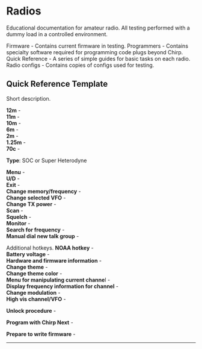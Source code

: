 # Radios
 Educational documentation for amateur radio.  All testing performed with a dummy load in a controlled environment. 
 
 
 
 
 
 
 
 
 
 
 Firmware - Contains current firmware in testing.
 Programmers - Contains specialty software required for programming code plugs beyond Chirp.
 Quick Reference - A series of simple guides for basic tasks on each radio. 
 Radio configs - Contains copies of configs used for testing. 

 
 



## Quick Reference Template

Short description.

**12m** -  
**11m** -  
**10m** -  
**6m** -  
**2m** -  
**1.25m** -  
**70c** -  

**Type**: SOC or Super Heterodyne

**Menu** -  
**U/D** -  
**Exit** -  
**Change memory/frequency** -  
**Change selected VFO** -  
**Change TX power** -  
**Scan** -  
**Squelch** -  
**Monitor** -  
**Search for frequency** -  
**Manual dial new talk group** -  



Additional hotkeys.
**NOAA hotkey** -  
**Battery voltage** -  
**Hardware and firmware information** -  
**Change theme** -  
**Change theme color** -  
**Menu for manipulating current channe**l -  
**Display frequency information for channel** -  
**Change modulation** -  
**High vis channel/VFO** -  


**Unlock procedure** -  

**Program with Chirp Next** -  

**Prepare to write firmware** -  
***




